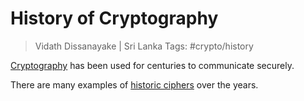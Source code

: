 # History of Cryptography

> Vidath Dissanayake | Sri Lanka
> Tags: #crypto/history 

[Cryptography](../cryptography.md) has been used for centuries to communicate securely.

There are many examples of [historic ciphers](historic%20ciphers/historic%20ciphers.md) over the years.